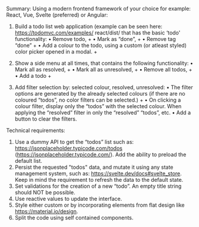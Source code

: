 Summary:
Using a modern frontend framework of your choice for example: React, Vue, Svelte (preferred) or
Angular:

1. Build a todo list web application (example can be seen here: https://todomvc.com/examples/
   react/dist/ that has the basic ‘todo' functionality:
   • Remove todo, +
   • Mark as “done”, +
   • Remove tag “done” +
   • Add a colour to the todo, using a custom (or atleast styled) color picker opened in a modal. +

2. Show a side menu at all times, that contains the following functionality:
   • Mark all as resolved, +
   • Mark all as unresolved, +
   • Remove all todos, +
   • Add a todo +
3. Add filter selection by: selected colour, resolved, unresolved:
   • The filter options are generated by the already selected colours (if there are no coloured “todos”,
   no color filters can be selected.) +
   • On clicking a colour filter, display only the “todos” with the selected colour. When applying the
   “resolved” filter in only the “resolved” “todos”, etc.
   • Add a button to clear the filters.

Technical requirements:

1. Use a dummy API to get the “todos” list such as: https://jsonplaceholder.typicode.com/todos
   (https://jsonplaceholder.typicode.com/). Add the ability to preload the default list.
2. Persist the requested "todos" data, and mutate it using any state management system, such as:
   https://svelte.dev/docs#svelte_store. Keep in mind the requirement to refresh the data to the default
   state.
3. Set validations for the creation of a new “todo”. An empty title string should NOT be possible.
4. Use reactive values to update the interface.
5. Style either custom or by incorporating elements from flat design like https://material.io/design.
6. Split the code using self contained components.
